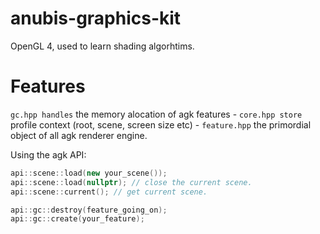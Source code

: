 # anubis-graphics-kit

OpenGL 4, used to learn shading algorhtims.

# Features

`gc.hpp handles` the memory alocation of agk features - `core.hpp store` profile context (root, scene, screen size etc) - `feature.hpp` the primordial object of all agk renderer engine.

Using the agk API:
```c++
api::scene::load(new your_scene());
api::scene::load(nullptr); // close the current scene.
api::scene::current(); // get current scene.

api::gc::destroy(feature_going_on);
api::gc::create(your_feature);
```
